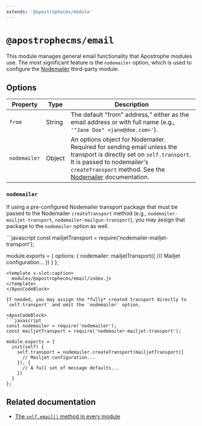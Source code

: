 ```yaml
---
extends: '@apostrophecms/module'
---
```


# `@apostrophecms/email`

<AposRefExtends :module="$frontmatter.extends" />

This module manages general email functionality that Apostrophe modules use. The most significant feature is the `nodemailer` option, which is used to configure the [Nodemailer](https://nodemailer.com/) third-party module.

## Options

|  Property | Type | Description |
|---|---|---|
|`from` | String | The default "from" address," either as the email address or with full name (e.g., `'"Jane Doe" <jane@doe.com>'`). |
|`nodemailer` | Object | An options object for Nodemailer. Required for sending email unless the transport is directly set on `self.transport`. It is passed to nodemailer's `createTransport` method. See the [Nodemailer](https://nodemailer.com/smtp/) documentation. |


### `nodemailer`

If using a pre-configured Nodemailer transport package that must be passed to the Nodemailer `createTransport` method (e.g., `nodemailer-mailjet-transport`, `nodemailer-mailgun-transport`), you may assign that package to the `nodemailer` option as well.

<AposCodeBlock>
  ```javascript
  const mailjetTransport = require('nodemailer-mailjet-transport');

  module.exports = {
    options: {
      nodemailer: mailjetTransport({
        /// Mailjet configuration...
      })
    }
  };
  ````
  <template v-slot:caption>
    modules/@apostrophecms/email/index.js
  </template>
</AposCodeBlock>

If needed, you may assign the *fully* created transport directly to `self.transport` and omit the `nodemailer` option.

<AposCodeBlock>
  ```javascript
  const nodemailer = require('nodemailer');
  const mailjetTransport = require('nodemailer-mailjet-transport');

  module.exports = {
    init(self) {
      self.transport = nodemailer.createTransport(mailjetTransport({
        // Mailjet configuration...
      }), {
        // A full set of message defaults...
      })
    }
  };
  ````
  <template v-slot:caption>
    modules/@apostrophecms/email/index.js
  </template>
</AposCodeBlock>

## Related documentation

- [The `self.email()` method in every module](/docs/reference/modules/module.md#email-req-templatename-data-options)
